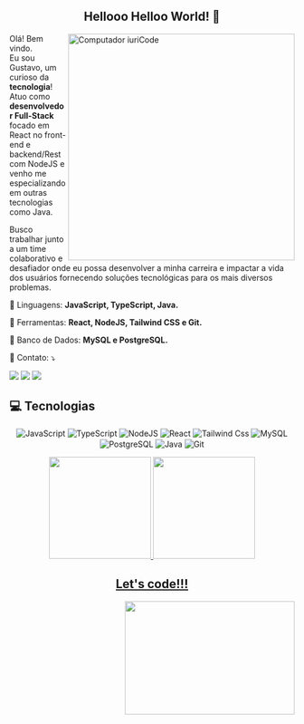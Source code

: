<span align="center">

##  Hellooo Helloo World! 👋 

</span>


<img src="https://raw.githubusercontent.com/MicaelliMedeiros/micaellimedeiros/master/image/computer-illustration.png" min-width="400px" max-width="400px" width="400px" align="right" alt="Computador iuriCode">

<p align="left"> 
    Olá! Bem vindo. <br>Eu sou Gustavo, um curioso da <strong>tecnologia</strong>! <br> Atuo como <strong>desenvolvedor Full-Stack</strong> focado em React no front-end e backend/Rest com NodeJS e venho me especializando em outras tecnologias como Java.<br />
  
Busco trabalhar junto a um time colaborativo e desafiador onde eu possa desenvolver a minha carreira e impactar a vida dos usuários fornecendo soluções tecnológicas   para os mais diversos problemas.

<p align="left">
  🦄 Linguagens: <strong>JavaScript, TypeScript, Java.</strong>
</p>

<p align="left">
  💼 Ferramentas: <strong>React, NodeJS, Tailwind CSS e Git.</strong>
</p>

<p align="left">
  💼 Banco de Dados: <strong>MySQL e PostgreSQL.</strong>
</p>


<p align="left">
  💌 Contato: ⤵️
</p>

<p align="left">
  <a href="https://criarmeulink.com.br/u/1678560212" alt="Gmail">
  <img src="https://img.shields.io/badge/Gmail-D14836?style=for-the-badge&logo=gmail&logoColor=white" /></a>

  <a href="https://www.linkedin.com/in/gustavo-alfredo-194610225" alt="Linkedin">
  <img src="https://img.shields.io/badge/-Linkedin-0e76a8?style=for-the-badge&logo=Linkedin&logoColor=white&link=https://www.linkedin.com/in/keidsonroby/" /></a>
  
   <a href="https://twitter.com/Gustaf_Alverad" alt="Twitter">
  <img src="https://img.shields.io/badge/Twitter-1DA1F2?style=for-the-badge&logo=twitter&logoColor=white" /></a>

</p>  




    
## 💻 Tecnologias

<p align="center">
  
 <img align="center" alt="JavaScript" src="https://img.shields.io/badge/JavaScript-F7DF1E?style=for-the-badge&logo=javascript&logoColor=black" />
 <img align="center" alt="TypeScript" src="https://img.shields.io/badge/TypeScript-007ACC?style=for-the-badge&logo=typescript&logoColor=white" />
 <img align="center" alt="NodeJS" src="https://img.shields.io/badge/Node.js-43853D?style=for-the-badge&logo=node.js&logoColor=white" />
 <img align="center" alt="React" src="https://img.shields.io/badge/React-20232A?style=for-the-badge&logo=react&logoColor=61DAFB" />
 <img align="center" alt="Tailwind Css" src="https://img.shields.io/badge/Tailwind_CSS-38B2AC?style=for-the-badge&logo=tailwind-css&logoColor=white" />
 <img align="center" alt="MySQL" src="https://img.shields.io/badge/MySQL-00000F?style=for-the-badge&logo=mysql&logoColor=white" />
 <img align="center" alt="PostgreSQL" src="https://img.shields.io/badge/PostgreSQL-316192?style=for-the-badge&logo=postgresql&logoColor=white" />
 <img align="center" alt="Java" src="https://img.shields.io/badge/Java-ED8B00?style=for-the-badge&logo=java&logoColor=white" />
 <img align="center" alt="Git" src="https://img.shields.io/badge/Git-E34F26?style=for-the-badge&logo=git&logoColor=white" />
 
 
  
  
 
  
  



  


          
 <div align="center">
  <a href="https://www.linkedin.com/in/gustavo-alfredo-194610225/">
  <img height="180em" src="https://github-readme-stats.vercel.app/api?username=Gustaf-Alfredo&show_icons=true&theme=tokyonight&include_all_commits=false&count_private=true"/>
  <img height="180em" src="https://github-readme-stats.vercel.app/api/top-langs/?username=Gustaf-Alfredo&layout=compact&langs_count=7&theme=tokyonight"/>
</div>

</p>

<div align="center">
<h2>Let's code!!!</h2>
<img align="right" height="200" width="300" src="https://media.giphy.com/media/ZVik7pBtu9dNS/giphy.gif">
</div>







